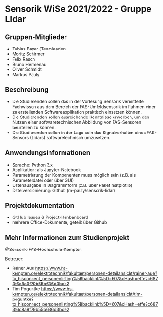 # Sensorik WiSe 2021/2022 - Gruppe Lidar 

## Gruppen-Mitglieder
- Tobias Bayer (Teamleader) 
- Moritz Schirmer
- Felix Rasch
- Bruno Hermenau
- Oliver Schmidt
- Markus Pauly

## Beschreibung
- Die Studierenden sollen das in der Vorlesung Sensorik vermittelte Fachwissen aus dem Bereich der FAS-Umfeldsensorik im Rahmen einer zu erstellenden Softwareapplikation praktisch einsetzen können.
- Die Studierenden sollen ausreichende Kenntnisse erwerben, um den Nutzen einer softwaretechnischen Abbildung von FAS-Sensoren beurteilen zu können.
- Die Studierenden sollen in der Lage sein das Signalverhalten eines FAS-Sensors (Lidars) softwaretechnisch umzusetzen.

## Anwendungsinformationen
- Sprache: Python 3.x
- Applikation: als Jupyter-Notebook
- Parametrierung der Komponenten muss möglich sein (z.B. als Parameterdatei oder über GUI)
- Datenausgabe in Diagrammform (z.B. über Paket matplotlib)
- Dateiversionierung: Github (m-pauly/sensorik-lidar)

## Projektdokumentation
- GitHub Issues & Project-Kanbanboard
- mehrere Office-Dokumente, geteilt über Github

## Mehr Informationen zum Studienprojekt
@Sensorik-FAS-Hochschule-Kempten

Betreuer: 
- Rainer Aue https://www.hs-kempten.de/elektrotechnik/fakultaet/personen-detailansicht/rainer-aue?tx_hisconnect_personenlisting%5Bbacklink%5D=607&cHash=effe2c6873f6c8a9f79b55b636d3bde2
- Tim Poguntke https://www.hs-kempten.de/elektrotechnik/fakultaet/personen-detailansicht/tim-poguntke?tx_hisconnect_personenlisting%5Bbacklink%5D=607&cHash=effe2c6873f6c8a9f79b55b636d3bde2
